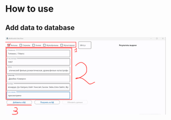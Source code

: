 # How to use

## Add data to database
![Image alt](https://github.com/popwow47/multimedia-database/blob/main/Screenshot_1.png)
